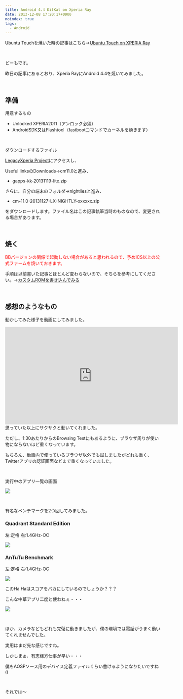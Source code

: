 ```yaml
---
title: Android 4.4 KitKat on Xperia Ray
date: 2013-12-08 17:20:17+0900
noindex: true
tags:
  - Android
---
```

Ubuntu Touchを焼いた時の記事はこちら→<a href="http://tosainu.wktk.so/view/295">Ubuntu Touch on XPERIA Ray</a>

&nbsp;

どーもです。

昨日の記事にあるとおり、Xperia RayにAndroid 4.4を焼いてみました。


&nbsp;

## 準備

用意するもの

* Unlocked XPERIA2011（アンロック必須）
* AndroidSDK又はFlashtool（fastbootコマンドでカーネルを焼きます）

&nbsp;

ダウンロードするファイル

<a href="http://legacyxperia.github.io/">LegacyXperia Project</a>にアクセスし、

Useful linksのDownloads→cm11.0と進み、

* gapps-kk-20131119-lite.zip

さらに、自分の端末のフォルダ→nightliesと進み、

* cm-11.0-20131127-LX-NIGHTLY-xxxxxx.zip

をダウンロードします。ファイル名はこの記事執筆当時のものなので、変更される場合があります。

&nbsp;

## 焼く

<span style="color:red;">BBバージョンの関係で起動しない場合があると思われるので、予めICS以上の公式ファームを焼いておきます。</span>

手順は以前書いた記事とほとんど変わらないので、そちらを参考にしてください。→<a href="http://tosainu.wktk.so/page/customrom">カスタムROMを書き込んでみる</a>

&nbsp;

## 感想のようなもの

動かしてみた様子を動画にしてみました。

<div class="video-container"><iframe width="560" height="315" src="https://www.youtube.com/embed/2ii13L6zgsA?rel=0" frameborder="0" allowfullscreen></iframe></div>
思っていた以上にサクサクと動いてくれました。

ただし、1:30あたりからのBrowsing Testにもあるように、ブラウザ周りが使い物にならないほど重くなっています。

もちろん、動画内で使っているブラウザ以外でも試しましたがどれも重く、Twitterアプリの認証画面などまで重くなっていました。

&nbsp;

実行中のアプリ一覧の画面

<img src="https://lh5.googleusercontent.com/-MkgJZzHulcE/UqQomN9IsVI/AAAAAAAACzI/zxQUsGg9-Ik/s640/Screenshot_2013-12-08-10-08-50.png" />

&nbsp;

有名なベンチマークを2つ回してみました。

### Quadrant Standard Edition

左:定格 右:1.4GHz-OC

<img src="https://lh3.googleusercontent.com/-a6boOgc04KY/UqQokyCToGI/AAAAAAAACyw/bDS1IQzuBJk/s640/Screenshot_2013-12-08-09-54-53.png" />

### AnTuTu Benchmark

左:定格 右:1.4GHz-OC

<img src="https://lh4.googleusercontent.com/-0XZv2H5SzL4/UqQokhUl2WI/AAAAAAAACyo/neF8zxVBoNs/s640/Screenshot_2013-12-08-09-29-47.png" />

このHa Haはスコアをバカにしているのでしょうか？？？

こんな中華アプリ二度と使わねぇ・・・

<img src="https://lh4.googleusercontent.com/-ZervDLWZioQ/UqQolO-XXrI/AAAAAAAACy4/u1yQou4SB3c/s640/Screenshot_2013-12-08-09-56-39.png" />

&nbsp;

ほか、カメラなどもどれも完璧に動きましたが、僕の環境では電話がうまく動いてくれませんでした。

実用はまだ先な感じですね。

しかしまぁ、有志様方仕事が早い・・・

僕もAOSPソース用のデバイス定義ファイルくらい書けるようになりたいですね()

&nbsp;

それでは〜
